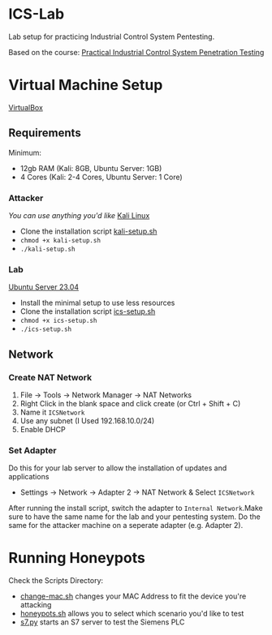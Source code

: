 # ICS-Lab
Lab setup for practicing Industrial Control System Pentesting.

Based on the course: [Practical Industrial Control System Penetration Testing](https://www.udemy.com/course/practical-ics-pentesting/)

# Virtual Machine Setup

[VirtualBox](https://www.virtualbox.org/wiki/Downloads)

## Requirements

Minimum:
- 12gb RAM (Kali: 8GB, Ubuntu Server: 1GB)
- 4 Cores (Kali: 2-4 Cores, Ubuntu Server: 1 Core)

### Attacker

*You can use anything you'd like*
[Kali Linux](https://kali.org)
- Clone the installation script [kali-setup.sh](https://github.com/Lavender-exe/ICS-Lab/blob/main/setup/kali-setup.sh)
- `chmod +x kali-setup.sh`
- `./kali-setup.sh`

### Lab

[Ubuntu Server 23.04 ](https://ubuntu.com/download/server)
- Install the minimal setup to use less resources
- Clone the installation script [ics-setup.sh](https://github.com/Lavender-exe/ICS-Lab/blob/main/setup/ics-setup.sh)
- `chmod +x ics-setup.sh`
- `./ics-setup.sh`

## Network

### Create NAT Network

1. File -> Tools -> Network Manager -> NAT Networks
2. Right Click in the blank space and click create (or Ctrl + Shift + C)
3. Name it `ICSNetwork`
4. Use any subnet (I Used 192.168.10.0/24)
5. Enable DHCP

### Set Adapter

Do this for your lab server to allow the installation of updates and applications
- Settings -> Network -> Adapter 2 -> NAT Network & Select `ICSNetwork`

After running the install script, switch the adapter to `Internal Network`.Make sure to have the same name for the lab and your pentesting system. Do the same for the attacker machine on a seperate adapter (e.g. Adapter 2).

# Running Honeypots

Check the Scripts Directory:
- [change-mac.sh](https://github.com/Lavender-exe/ICS-Lab/blob/main/scripts/change-mac.sh) changes your MAC Address to fit the device you're attacking
- [honeypots.sh](https://github.com/Lavender-exe/ICS-Lab/blob/main/scripts/honeypots.sh) allows you to select which scenario you'd like to test
- [s7.py](https://github.com/Lavender-exe/ICS-Lab/blob/main/scripts/s7.py) starts an S7 server to test the Siemens PLC